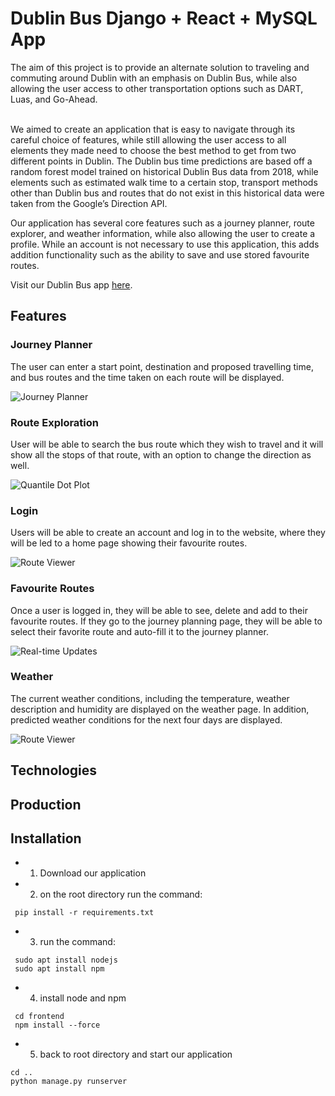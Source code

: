 # Dublin Bus Django + React + MySQL App


<Background>
The aim of this project is to provide an alternate solution to traveling and commuting around Dublin with an emphasis on Dublin Bus, while also allowing the user access to other transportation options such as DART, Luas, and Go-Ahead. <br />
<br />



We aimed to create an application that is easy to navigate through its careful choice of features, while still allowing the user access to all elements they made need to choose the best method to get from two different points in Dublin. The Dublin bus time predictions are based off a random forest model trained on historical Dublin Bus data from 2018, while elements such as estimated walk time to a certain stop, transport methods other than Dublin bus and routes that do not exist in this historical data were taken from the Google’s Direction API. 



Our application has several core features such as a journey planner, route explorer, and weather information, while also allowing the user to create a profile. While an account is not necessary to use this application, this adds addition functionality such as the ability to save and use stored favourite routes.



Visit our Dublin Bus app [here](http://137.43.49.30/).

## Features

### Journey Planner

The user can enter a start point, destination and proposed travelling time, and bus routes and the time taken on each route will be displayed.

![Journey Planner](Dublinbusapp/static/img/JourneyPlanner.gif)

### Route Exploration

User will be able to search the bus route which they wish to travel and it will show all the stops of that route, with an option to change the direction as well. 

![Quantile Dot Plot](dublinbus/main/static/img/RouteExploration.gif)

### Login 

Users will be able to create an account and log in to the website, where they will be led to a home page showing their favourite routes.

![Route Viewer](dublinbus/main/static/img/Favourite-Routes.gif)

### Favourite Routes

Once a user is logged in, they will be able to see, delete and add to their favourite routes. If they go to the journey planning page, they will be able to select their favorite route and auto-fill it to the journey planner. 

![Real-time Updates](dublinbus/main/static/img/Login.gif)

### Weather 

The current weather conditions, including the temperature, weather description and humidity are displayed on the weather page. In addition, predicted weather conditions for the next four days are displayed.

![Route Viewer](dublinbus/main/static/img/Weather.gif)


## Technologies

<Description>

## Production
<Deployment background>

## Installation

<Installation process>

* 1. Download our application  
* 2. on the root directory run the command:  
```
 pip install -r requirements.txt
```
* 3. run the command: 
```
 sudo apt install nodejs
 sudo apt install npm
```
* 4. install node and npm  
```
 cd frontend
 npm install --force
```   
* 5. back to root directory and start our application  
```
cd ..
python manage.py runserver
```